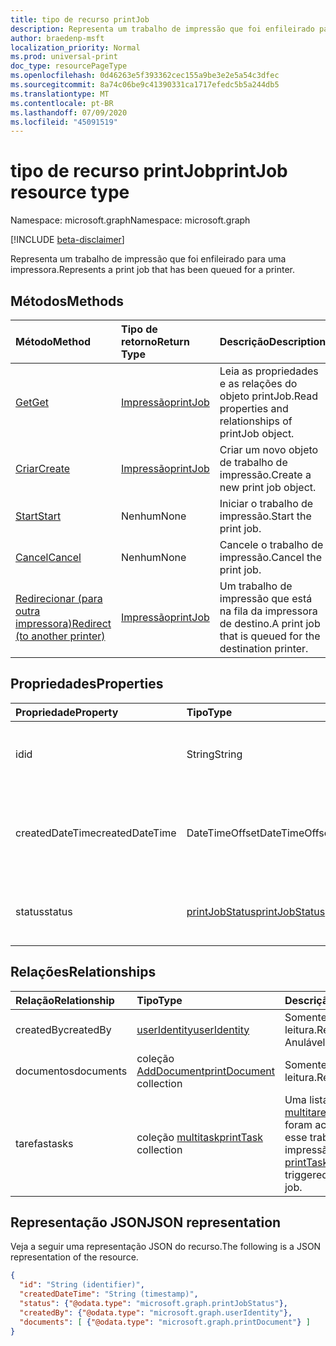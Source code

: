 ```yaml
---
title: tipo de recurso printJob
description: Representa um trabalho de impressão que foi enfileirado para uma impressora.
author: braedenp-msft
localization_priority: Normal
ms.prod: universal-print
doc_type: resourcePageType
ms.openlocfilehash: 0d46263e5f393362cec155a9be3e2e5a54c3dfec
ms.sourcegitcommit: 8a74c06be9c41390331ca1717efedc5b5a244db5
ms.translationtype: MT
ms.contentlocale: pt-BR
ms.lasthandoff: 07/09/2020
ms.locfileid: "45091519"
---
```

# <a name="printjob-resource-type"></a><span data-ttu-id="8fda2-103">tipo de recurso printJob</span><span class="sxs-lookup"><span data-stu-id="8fda2-103">printJob resource type</span></span>

<span data-ttu-id="8fda2-104">Namespace: microsoft.graph</span><span class="sxs-lookup"><span data-stu-id="8fda2-104">Namespace: microsoft.graph</span></span>

[!INCLUDE [beta-disclaimer](../../includes/beta-disclaimer.md)]

<span data-ttu-id="8fda2-105">Representa um trabalho de impressão que foi enfileirado para uma impressora.</span><span class="sxs-lookup"><span data-stu-id="8fda2-105">Represents a print job that has been queued for a printer.</span></span>

## <a name="methods"></a><span data-ttu-id="8fda2-106">Métodos</span><span class="sxs-lookup"><span data-stu-id="8fda2-106">Methods</span></span>

| <span data-ttu-id="8fda2-107">Método</span><span class="sxs-lookup"><span data-stu-id="8fda2-107">Method</span></span>       | <span data-ttu-id="8fda2-108">Tipo de retorno</span><span class="sxs-lookup"><span data-stu-id="8fda2-108">Return Type</span></span> | <span data-ttu-id="8fda2-109">Descrição</span><span class="sxs-lookup"><span data-stu-id="8fda2-109">Description</span></span> |
|:-------------|:------------|:------------|
| [<span data-ttu-id="8fda2-110">Get</span><span class="sxs-lookup"><span data-stu-id="8fda2-110">Get</span></span>](../api/printjob-get.md) | [<span data-ttu-id="8fda2-111">Impressão</span><span class="sxs-lookup"><span data-stu-id="8fda2-111">printJob</span></span>](printjob.md) | <span data-ttu-id="8fda2-112">Leia as propriedades e as relações do objeto printJob.</span><span class="sxs-lookup"><span data-stu-id="8fda2-112">Read properties and relationships of printJob object.</span></span> |
| [<span data-ttu-id="8fda2-113">Criar</span><span class="sxs-lookup"><span data-stu-id="8fda2-113">Create</span></span>](../api/printer-post-jobs.md) | [<span data-ttu-id="8fda2-114">Impressão</span><span class="sxs-lookup"><span data-stu-id="8fda2-114">printJob</span></span>](printjob.md) | <span data-ttu-id="8fda2-115">Criar um novo objeto de trabalho de impressão.</span><span class="sxs-lookup"><span data-stu-id="8fda2-115">Create a new print job object.</span></span> |
| [<span data-ttu-id="8fda2-116">Start</span><span class="sxs-lookup"><span data-stu-id="8fda2-116">Start</span></span>](../api/printjob-startprintjob.md)|<span data-ttu-id="8fda2-117">Nenhum</span><span class="sxs-lookup"><span data-stu-id="8fda2-117">None</span></span>|<span data-ttu-id="8fda2-118">Iniciar o trabalho de impressão.</span><span class="sxs-lookup"><span data-stu-id="8fda2-118">Start the print job.</span></span>|
| [<span data-ttu-id="8fda2-119">Cancel</span><span class="sxs-lookup"><span data-stu-id="8fda2-119">Cancel</span></span>](../api/printjob-cancelprintjob.md)|<span data-ttu-id="8fda2-120">Nenhum</span><span class="sxs-lookup"><span data-stu-id="8fda2-120">None</span></span>|<span data-ttu-id="8fda2-121">Cancele o trabalho de impressão.</span><span class="sxs-lookup"><span data-stu-id="8fda2-121">Cancel the print job.</span></span>|
| [<span data-ttu-id="8fda2-122">Redirecionar (para outra impressora)</span><span class="sxs-lookup"><span data-stu-id="8fda2-122">Redirect (to another printer)</span></span>](../api/printjob-redirect.md) | [<span data-ttu-id="8fda2-123">Impressão</span><span class="sxs-lookup"><span data-stu-id="8fda2-123">printJob</span></span>](printjob.md) | <span data-ttu-id="8fda2-124">Um trabalho de impressão que está na fila da impressora de destino.</span><span class="sxs-lookup"><span data-stu-id="8fda2-124">A print job that is queued for the destination printer.</span></span> |

## <a name="properties"></a><span data-ttu-id="8fda2-125">Propriedades</span><span class="sxs-lookup"><span data-stu-id="8fda2-125">Properties</span></span>
| <span data-ttu-id="8fda2-126">Propriedade</span><span class="sxs-lookup"><span data-stu-id="8fda2-126">Property</span></span>     | <span data-ttu-id="8fda2-127">Tipo</span><span class="sxs-lookup"><span data-stu-id="8fda2-127">Type</span></span>        | <span data-ttu-id="8fda2-128">Descrição</span><span class="sxs-lookup"><span data-stu-id="8fda2-128">Description</span></span> |
|:-------------|:------------|:------------|
|<span data-ttu-id="8fda2-129">id</span><span class="sxs-lookup"><span data-stu-id="8fda2-129">id</span></span>|<span data-ttu-id="8fda2-130">String</span><span class="sxs-lookup"><span data-stu-id="8fda2-130">String</span></span>|<span data-ttu-id="8fda2-131">O GUID da impressora.</span><span class="sxs-lookup"><span data-stu-id="8fda2-131">The printer's GUID.</span></span> <span data-ttu-id="8fda2-132">Somente leitura.</span><span class="sxs-lookup"><span data-stu-id="8fda2-132">Read-only.</span></span>|
|<span data-ttu-id="8fda2-133">createdDateTime</span><span class="sxs-lookup"><span data-stu-id="8fda2-133">createdDateTime</span></span>|<span data-ttu-id="8fda2-134">DateTimeOffset</span><span class="sxs-lookup"><span data-stu-id="8fda2-134">DateTimeOffset</span></span>|<span data-ttu-id="8fda2-135">O DateTimeOffset quando o trabalho foi criado.</span><span class="sxs-lookup"><span data-stu-id="8fda2-135">The DateTimeOffset when the job was created.</span></span> <span data-ttu-id="8fda2-136">Somente leitura.</span><span class="sxs-lookup"><span data-stu-id="8fda2-136">Read-only.</span></span>|
|<span data-ttu-id="8fda2-137">status</span><span class="sxs-lookup"><span data-stu-id="8fda2-137">status</span></span>|[<span data-ttu-id="8fda2-138">printJobStatus</span><span class="sxs-lookup"><span data-stu-id="8fda2-138">printJobStatus</span></span>](printjobstatus.md)|<span data-ttu-id="8fda2-139">O status do trabalho de impressão.</span><span class="sxs-lookup"><span data-stu-id="8fda2-139">The status of the print job.</span></span> <span data-ttu-id="8fda2-140">Somente leitura.</span><span class="sxs-lookup"><span data-stu-id="8fda2-140">Read-only.</span></span>|

## <a name="relationships"></a><span data-ttu-id="8fda2-141">Relações</span><span class="sxs-lookup"><span data-stu-id="8fda2-141">Relationships</span></span>
| <span data-ttu-id="8fda2-142">Relação</span><span class="sxs-lookup"><span data-stu-id="8fda2-142">Relationship</span></span> | <span data-ttu-id="8fda2-143">Tipo</span><span class="sxs-lookup"><span data-stu-id="8fda2-143">Type</span></span>        | <span data-ttu-id="8fda2-144">Descrição</span><span class="sxs-lookup"><span data-stu-id="8fda2-144">Description</span></span> |
|:-------------|:------------|:------------|
|<span data-ttu-id="8fda2-145">createdBy</span><span class="sxs-lookup"><span data-stu-id="8fda2-145">createdBy</span></span>|[<span data-ttu-id="8fda2-146">userIdentity</span><span class="sxs-lookup"><span data-stu-id="8fda2-146">userIdentity</span></span>](useridentity.md)| <span data-ttu-id="8fda2-147">Somente leitura.</span><span class="sxs-lookup"><span data-stu-id="8fda2-147">Read-only.</span></span> <span data-ttu-id="8fda2-148">Anulável.</span><span class="sxs-lookup"><span data-stu-id="8fda2-148">Nullable.</span></span>|
|<span data-ttu-id="8fda2-149">documentos</span><span class="sxs-lookup"><span data-stu-id="8fda2-149">documents</span></span>|<span data-ttu-id="8fda2-150">coleção [AddDocument](printdocument.md)</span><span class="sxs-lookup"><span data-stu-id="8fda2-150">[printDocument](printdocument.md) collection</span></span>| <span data-ttu-id="8fda2-151">Somente leitura.</span><span class="sxs-lookup"><span data-stu-id="8fda2-151">Read-only.</span></span>|
|<span data-ttu-id="8fda2-152">tarefas</span><span class="sxs-lookup"><span data-stu-id="8fda2-152">tasks</span></span>|<span data-ttu-id="8fda2-153">coleção [multitask](printtask.md)</span><span class="sxs-lookup"><span data-stu-id="8fda2-153">[printTask](printtask.md) collection</span></span>|<span data-ttu-id="8fda2-154">Uma lista de [multitarefas](printtask.md) que foram acionadas por esse trabalho de impressão.</span><span class="sxs-lookup"><span data-stu-id="8fda2-154">A list of [printTasks](printtask.md) that were triggered by this print job.</span></span>|

## <a name="json-representation"></a><span data-ttu-id="8fda2-155">Representação JSON</span><span class="sxs-lookup"><span data-stu-id="8fda2-155">JSON representation</span></span>

<span data-ttu-id="8fda2-156">Veja a seguir uma representação JSON do recurso.</span><span class="sxs-lookup"><span data-stu-id="8fda2-156">The following is a JSON representation of the resource.</span></span>

<!-- {
  "blockType": "resource",
  "optionalProperties": [

  ],
  "@odata.type": "microsoft.graph.printJob",
  "keyProperty": "id",
  "baseType":"microsoft.graph.entity"
}-->

```json
{
  "id": "String (identifier)",
  "createdDateTime": "String (timestamp)",
  "status": {"@odata.type": "microsoft.graph.printJobStatus"},
  "createdBy": {"@odata.type": "microsoft.graph.userIdentity"},
  "documents": [ {"@odata.type": "microsoft.graph.printDocument"} ]
}

```

<!-- uuid: 8fcb5dbc-d5aa-4681-8e31-b001d5168d79
2015-10-25 14:57:30 UTC -->
<!-- {
  "type": "#page.annotation",
  "description": "printJob resource",
  "keywords": "",
  "section": "documentation",
  "tocPath": ""
}-->